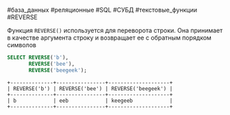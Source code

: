 #база_данных #реляционные #SQL #СУБД #текстовые_функции #REVERSE

Функция `REVERSE()` используется для переворота строки. Она принимает в качестве аргумента строку и возвращает ее с обратным порядком символов
```sql
SELECT REVERSE('b'),
       REVERSE('bee'),
       REVERSE('beegeek');
```
```
+--------------+----------------+--------------------+
| REVERSE('b') | REVERSE('bee') | REVERSE('beegeek') |
+--------------+----------------+--------------------+
| b            | eeb            | keegeeb            |
+--------------+----------------+--------------------+
```
